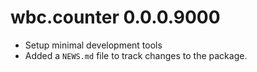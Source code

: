 # wbc.counter 0.0.0.9000

* Setup minimal development tools
* Added a `NEWS.md` file to track changes to the package.
